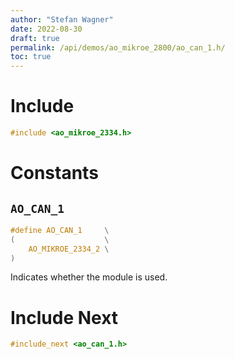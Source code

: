 ```yaml
---
author: "Stefan Wagner"
date: 2022-08-30
draft: true
permalink: /api/demos/ao_mikroe_2800/ao_can_1.h/
toc: true
---
```


# Include

```c
#include <ao_mikroe_2334.h>
```

# Constants

## `AO_CAN_1`

```c
#define AO_CAN_1     \
(                    \
    AO_MIKROE_2334_2 \
)
```

Indicates whether the module is used.

# Include Next

```c
#include_next <ao_can_1.h>
```
